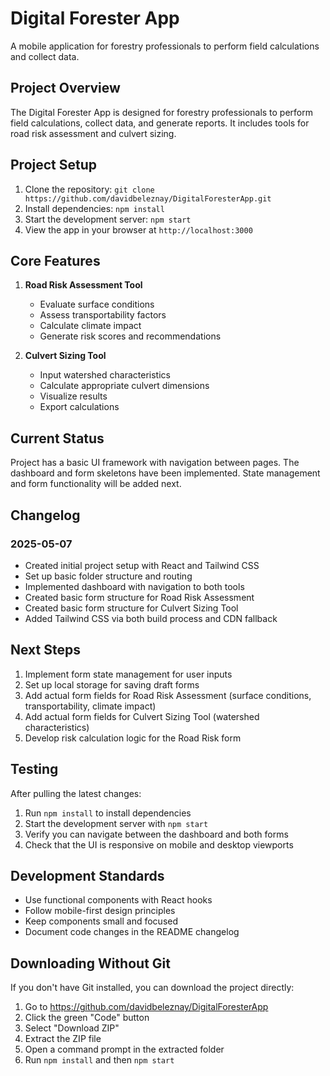 # Digital Forester App

A mobile application for forestry professionals to perform field calculations and collect data.

## Project Overview

The Digital Forester App is designed for forestry professionals to perform field calculations, collect data, and generate reports. It includes tools for road risk assessment and culvert sizing.

## Project Setup

1. Clone the repository: `git clone https://github.com/davidbeleznay/DigitalForesterApp.git`
2. Install dependencies: `npm install`
3. Start the development server: `npm start`
4. View the app in your browser at `http://localhost:3000`

## Core Features

1. **Road Risk Assessment Tool**
   - Evaluate surface conditions
   - Assess transportability factors
   - Calculate climate impact
   - Generate risk scores and recommendations

2. **Culvert Sizing Tool**
   - Input watershed characteristics
   - Calculate appropriate culvert dimensions
   - Visualize results
   - Export calculations

## Current Status

Project has a basic UI framework with navigation between pages. The dashboard and form skeletons have been implemented. State management and form functionality will be added next.

## Changelog

### 2025-05-07
- Created initial project setup with React and Tailwind CSS
- Set up basic folder structure and routing
- Implemented dashboard with navigation to both tools
- Created basic form structure for Road Risk Assessment
- Created basic form structure for Culvert Sizing Tool
- Added Tailwind CSS via both build process and CDN fallback

## Next Steps

1. Implement form state management for user inputs
2. Set up local storage for saving draft forms
3. Add actual form fields for Road Risk Assessment (surface conditions, transportability, climate impact)
4. Add actual form fields for Culvert Sizing Tool (watershed characteristics)
5. Develop risk calculation logic for the Road Risk form

## Testing

After pulling the latest changes:

1. Run `npm install` to install dependencies
2. Start the development server with `npm start`
3. Verify you can navigate between the dashboard and both forms
4. Check that the UI is responsive on mobile and desktop viewports

## Development Standards

- Use functional components with React hooks
- Follow mobile-first design principles
- Keep components small and focused
- Document code changes in the README changelog

## Downloading Without Git

If you don't have Git installed, you can download the project directly:

1. Go to https://github.com/davidbeleznay/DigitalForesterApp
2. Click the green "Code" button
3. Select "Download ZIP"
4. Extract the ZIP file
5. Open a command prompt in the extracted folder
6. Run `npm install` and then `npm start`
